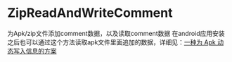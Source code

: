 # ZipReadAndWriteComment
为Apk/zip文件添加comment数据，以及读取comment数据
在android应用安装之后也可以通过这个方法读取apk文件里面追加的数据，详细见：[一种为 Apk 动态写入信息的方案](http://mp.weixin.qq.com/s?__biz=MzAxNjI3MDkzOQ==&mid=405919721&idx=1&sn=fdad21c0bc74d90e66443d488e8cdc8f#rd)

